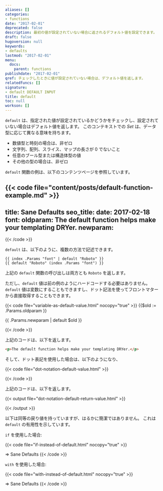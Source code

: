 ```yaml
---
aliases: []
categories:
- functions
date: "2017-02-01"
deprecated: false
description: 最初の値が設定されていない場合に返されるデフォルト値を設定できます。
draft: false
hugoversion: null
keywords:
- defaults
lastmod: "2017-02-01"
menu:
  docs:
    parent: functions
publishdate: "2017-02-01"
qref: チェックしたときに値が設定されていない場合は、デフォルト値を返します。
relatedfuncs: []
signature:
- default DEFAULT INPUT
title: default
toc: null
workson: []
---
```


`default` は、指定された値が設定されているかどうかをチェックし、設定されていない場合はデフォルト値を返します。 このコンテキストでの *Set* は、データ型に応じて異なる意味を持ちます。

* 数値型と時刻の場合は、非ゼロ
* 文字列、配列、スライス、マップの長さが 0 でないこと
* 任意のブール型または構造体型の値
* その他の型の場合は、非ゼロ

`default` 関数の例は、以下のコンテンツページを参照しています。

{{< code file="content/posts/default-function-example.md" >}}
---
title: Sane Defaults
seo_title:
date: 2017-02-18
font:
oldparam: The default function helps make your templating DRYer.
newparam:
---
{{< /code >}}

`default` は、以下のように、複数の方法で記述できます。

```
{{ index .Params "font" | default "Roboto" }}
{{ default "Roboto" (index .Params "font") }}
```

上記の `default` 関数の呼び出しは両方とも `Roboto` を返します。

ただし、`default` 値は前の例のようにハードコードする必要はありません。`default` 値は変数にすることもできますし、ドット記法を使ってフロントマターから直接取得することもできます。

{{< code file="variable-as-default-value.html" nocopy="true" >}}
{{$old := .Params.oldparam }}
<p>{{ .Params.newparam | default $old }}</p>
{{< /code >}}

上記のコードは、以下を返します。

```html
<p>The default function helps make your templating DRYer.</p>
```

そして、ドット表記を使用した場合は、以下のようになり、

{{< code file="dot-notation-default-value.html" >}}
<title>{{ .Params.seo_title | default .Title }}</title>
{{< /code >}}

上記のコードは、以下を返します。

{{< output file="dot-notation-default-return-value.html" >}}
<title>Sane Defaults</title>
{{< /output >}}

以下は同等の戻り値を持っていますが、はるかに簡潔ではありません。 これは `default` の有用性を示しています。

`if` を使用した場合:

{{< code file="if-instead-of-default.html" nocopy="true" >}}
<title>{{if .Params.seo_title}}{{.Params.seo_title}}{{else}}{{.Title}}{{end}}</title>
=> Sane Defaults
{{< /code >}}

`with` を使用した場合:

{{< code file="with-instead-of-default.html" nocopy="true" >}}
<title>{{with .Params.seo_title}}{{.}}{{else}}{{.Title}}{{end}}</title>
=> Sane Defaults
{{< /code >}}
